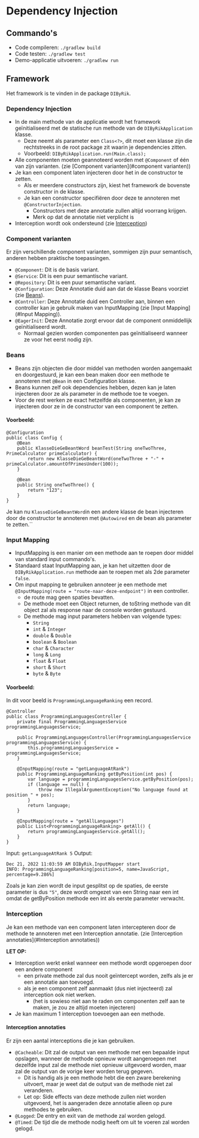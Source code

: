 # Dependency Injection

## Commando's

- Code compileren: `./gradlew build`
- Code testen: `./gradlew test`
- Demo-applicatie uitvoeren: `./gradlew run`

## Framework

Het framework is te vinden in de package `DIByRik`.

### Dependency Injection

- In de main methode van de applicatie wordt het framework geïnitialiseerd met de statische run methode van de `DIByRikApplication` klasse.
  - Deze neemt als parameter een `Class<?>`, dit moet een klasse zijn die rechtstreeks in de root package zit waarin je dependencies zitten.
  - Voorbeeld: `DIByRikApplication.run(Main.class);`
- Alle componenten moeten geannoteerd worden met `@Component` of één van zijn varianten. (zie [Component varianten](#component varianten))
- Je kan een component laten injecteren door het in de constructor te zetten.
  - Als er meerdere constructors zijn, kiest het framework de bovenste constructor in de klasse.
  - Je kan een constructor specifiëren door deze te annoteren met `@ConstructorInjection`.
    - Constructors met deze annotatie zullen altijd voorrang krijgen.
    - Merk op dat de annotatie niet verplicht is
- Interception wordt ook ondersteund (zie [Interception](#interception))

### Component varianten

Er zijn verschillende component varianten, sommigen zijn puur semantisch, anderen hebben praktische toepassingen.

- `@Component`: Dit is de basis variant.
- `@Service`: Dit is een puur semantische variant.
- `@Repository`: Dit is een puur semantische variant.
- `@Configuration`: Deze Annotatie duid aan dat de klasse Beans voorziet (zie [Beans](#beans)).
- `@Controller`: Deze Annotatie duid een Controller aan, binnen een controller kan je gebruik maken van InputMapping (zie [Input Mapping](#Input Mapping)).
- `@EagerInit`: Deze Annotatie zorgt ervoor dat de component onmiddellijk geïnitialiseerd wordt.
  - Normaal gezien worden componenten pas geïnitialiseerd wanneer ze voor het eerst nodig zijn.

### Beans

- Beans zijn objecten die door middel van methoden worden aangemaakt en doorgestuurd, je kan een bean maken door een methode te annoteren met `@Bean` in een Configuration klasse.
- Beans kunnen zelf ook dependencies hebben, dezen kan je laten injecteren door ze als parameter in de methode toe te voegen.
- Voor de rest werken ze exact hetzelfde als componenten, je kan ze injecteren door ze in de constructor van een component te zetten.

#### Voorbeeld:
```
@Configuration
public class Config {
    @Bean
    public KlasseDieGeBeantWord beanTest(String oneTwoThree, PrimeCalculator primeCalculator) {
        return new KlasseDieGeBeantWord(oneTwoThree + "-" + primeCalculator.amountOfPrimesUnder(100));
    }

    @Bean
    public String oneTwoThree() {
        return "123";
    }
}
```

Je kan nu `KlasseDieGeBeantWord`in een andere klasse de bean injecteren door de constructor te annoteren met `@Autowired` en de bean als parameter te zetten.``

### Input Mapping

- InputMapping is een manier om een methode aan te roepen door middel van standard input commando's.
- Standaard staat InputMapping aan, je kan het uitzetten door de `DIByRikApplication.run` methode aan te roepen met als 2de parameter `false`.
- Om input mapping te gebruiken annoteer je een methode met `@InputMapping(route = "route-naar-deze-endpoint")` in een controller.
  - de route mag geen spaties bevatten.
  - De methode moet een Object returnen, de toString methode van dit object zal als response naar de console worden gestuurd.
  - De methode mag input parameters hebben van volgende types:
    - `String`
    - `int` & `Integer`
    - `double` & `Double`
    - `boolean` & `Boolean`
    - `char` & `Character`
    - `long` & `Long`
    - `float` & `Float`
    - `short` & `Short`
    - `byte` & `Byte`

#### Voorbeeld:

In dit voor beeld is `ProgrammingLanguageRanking` een record.

```
@Controller
public class ProgrammingLanguagesController {
	private final ProgrammingLanguagesService programmingLanguagesService;

	public ProgrammingLanguagesController(ProgrammingLanguagesService programmingLanguagesService) {
		this.programmingLanguagesService = programmingLanguagesService;
	}

	@InputMapping(route = "getLanguageAtRank")
	public ProgrammingLanguageRanking getByPosition(int pos) {
		var language = programmingLanguagesService.getByPosition(pos);
		if (language == null) {
			throw new IllegalArgumentException("No language found at position " + pos);
		}
		return language;
	}

	@InputMapping(route = "getAllLanguages")
	public List<ProgrammingLanguageRanking> getAll() {
		return programmingLanguagesService.getAll();
	}
}
```

Input:
`getLanguageAtRank 5`
Output:
```
Dec 21, 2022 11:03:59 AM DIByRik.InputMapper start
INFO: ProgrammingLanguageRanking[position=5, name=JavaScript, percentage=9.286%]
```

Zoals je kan zien wordt de input gesplitst op de spaties, de eerste parameter is dus `"5"`, deze wordt omgezet van een String naar een int omdat de getByPosition methode een int als eerste parameter verwacht.

### Interception

Je kan een methode van een component laten intercepteren door de methode te annoteren met een Interception annotatie. (zie [Interception annotaties](#Interception annotaties))

**LET OP:**
- Interception werkt enkel wanneer een methode wordt opgeroepen door een andere component
  - een private methode zal dus nooit geïntercept worden, zelfs als je er een annotatie aan toevoegd.
  - als je een component zelf aanmaakt (dus niet injecteerd) zal interception ook niet werken.
    - (het is sowieso niet aan te raden om componenten zelf aan te maken, je zou ze altijd moeten injecteren)
- Je kan maximum 1 interception toevoegen aan een methode.

#### Interception annotaties

Er zijn een aantal interceptions die je kan gebruiken.

- `@Cacheable`: Dit zal de output van een methode met een bepaalde input opslagen, wanneer de methode opnieuw wordt aangeroepen met dezelfde input zal de methode niet opnieuw uitgevoerd worden, maar zal de output van de vorige keer worden terug gegeven.
  - Dit is handig als je een methode hebt die een zware berekening uitvoert, maar je weet dat de output van de methode niet zal veranderen.
  - Let op: Side effects van deze methode zullen niet worden uitgevoerd, het is aangeraden deze annotatie alleen op pure methodes te gebruiken.
- `@Logged`: De entry en exit van de methode zal worden gelogd.
- `@Timed`: De tijd die de methode nodig heeft om uit te voeren zal worden gelogd.